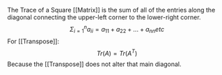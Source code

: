 
The Trace of a Square [[Matrix]] is the sum of all of the entries along the diagonal connecting the upper-left corner to the lower-right corner.
$$\Sigma_{i=1}^na_{ii} = a_{11}+a_{22}+...+a_{nn}etc$$
For [[Transpose]]:$$Tr(A) = Tr(A^T)$$
Because the [[Transpose]] does not alter that main diagonal.